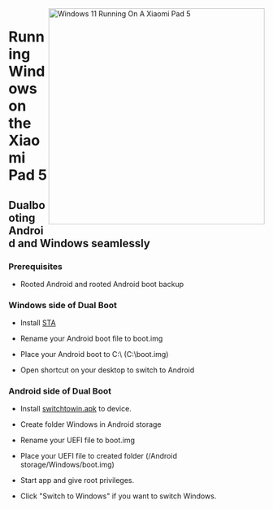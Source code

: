 <img align="right" src="https://raw.githubusercontent.com/erdilS/Port-Windows-11-Xiaomi-Pad-5/main/nabu.png" width="425" alt="Windows 11 Running On A Xiaomi Pad 5">


# Running Windows on the Xiaomi Pad 5

## Dualbooting Android and Windows seamlessly

### Prerequisites

- Rooted Android and rooted Android boot backup

### Windows side of Dual Boot

- Install [STA](https://github.com/erdilS/Port-Windows-11-Xiaomi-Pad-5/releases/download/dualboot/StA_Installer_nabu.exe)

- Rename your Android boot file to boot.img

- Place your Android boot to C:\ (C:\boot.img)

- Open shortcut on your desktop to switch to Android

### Android side of Dual Boot

- Install [switchtowin.apk](https://github.com/erdilS/Port-Windows-11-Xiaomi-Pad-5/releases/download/dualboot/switchtowindows.apk) to device.
  
- Create folder Windows in Android storage

- Rename your UEFI file to boot.img

- Place your UEFI file to created folder (/Android storage/Windows/boot.img)

- Start app and give root privileges.

- Click "Switch to Windows" if you want to switch Windows.

